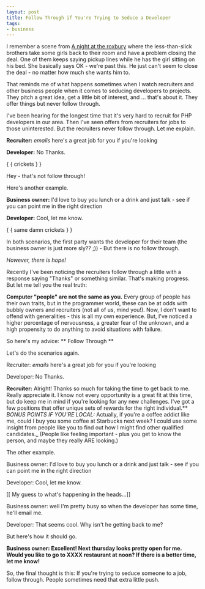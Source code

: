 ```yaml
---
layout: post
title: Follow Through if You're Trying to Seduce a Developer
tags:
- business
---
```


I remember a scene from [A night at the roxbury](http://www.imdb.com/title/tt0120770/) where the less-than-slick brothers take some girls back to their room and have a problem closing the deal.  One of them keeps saying pickup lines while he has the girl sitting on his bed.  She basically says OK - we're past this.  He just can't seem to close the deal - no matter how much she wants him to.

That reminds me of what happens sometimes when I watch recruiters and other business people when it comes to seducing developers to projects.  They pitch a great idea, get a little bit of interest, and ... that's about it.  They offer things but never follow through.

I've been hearing for the longest time that it's very hard to recruit for PHP developers in our area.  Then I've seen offers from recruiters for jobs to those uninterested.  But the recruiters never follow through.  Let me explain.

**Recruiter:** *emails* here's a great job for you if you're looking

**Developer:** No Thanks.

{ { crickets } }

Hey - that's not follow through!

Here's another example.

**Business owner:** I'd love to buy you lunch or a drink and just talk - see if you can point me in the right direction

**Developer:** Cool, let me know.

{ { same damn crickets } }

In both scenarios, the first party wants the developer for their team (the business owner is just more sly?? ;)) - But there is no follow through.

_However, there is hope!_

Recently I've been noticing the recruiters follow through a little with a response saying "Thanks" or something similar.  That's making progress.  But let me tell you the real truth:

**Computer "people" are not the same as you.**  Every group of people has their own traits, but in the programmer world, these can be at odds with bubbly owners and recruiters (not all of us, mind you!).  Now, I don't want to offend with generalities - this is all my own experience.  But, I've noticed a higher percentage of nervousness, a greater fear of the unknown, and a high propensity to do anything to avoid situations with failure.  

So here's my advice: ** Follow Through **

Let's do the scenarios again.


Recruiter: *emails* here's a great job for you if you're looking

Developer: No Thanks.

**Recruiter:** Alright!  Thanks so much for taking the time to get back to me.  Really appreciate it.  I know not every opportunity is a great fit at this time, but do keep me in mind if you're looking for any new challenges.  I've got a few positions that offer unique sets of rewards for the right individual.**
_BONUS POINTS IF YOU'RE LOCAL:_ Actually, if you're a coffee addict like me, could I buy you some coffee at Starbucks next week?  I could use some insight from people like you to find out how I might find other qualified candidates._
(People like feeling important - plus you get to know the person, and maybe they really ARE looking.)

The other example.

Business owner: I'd love to buy you lunch or a drink and just talk - see if you can point me in the right direction

Developer: Cool, let me know.

[[ My guess to what's happening in the heads...]]

Business owner: well I'm pretty busy so when the developer has some time, he'll email me.

Developer: That seems cool. Why isn't he getting back to me?

But here's how it should go.

**Business owner: Excellent!  Next thursday looks pretty open for me.  Would you like to go to XXXX restaurant at noon?  If there is a better time, let me know!**

So, the final thought is this: If you're trying to seduce someone to a job, follow through.  People sometimes need that extra little push.

